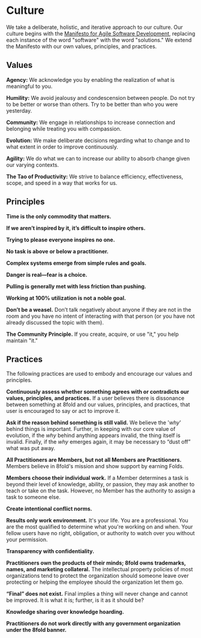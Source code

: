 # Culture

We take a deliberate, holistic, and iterative approach to our culture. Our culture begins with the [Manifesto for Agile Software Development](http://agilemanifesto.org/), replacing each instance of the word "software" with the word "solutions." We extend the Manifesto with our own values, principles, and practices.

## Values

**Agency:** We acknowledge you by enabling the realization of what is meaningful to you.

**Humility:** We avoid jealousy and condescension between people. Do not try to be better or worse than others. Try to be better than who you were yesterday.

**Community:** We engage in relationships to increase connection and belonging while treating you with compassion.

**Evolution:** We make deliberate decisions regarding what to change and to what extent in order to improve continuously.

**Agility:** We do what we can to increase our ability to absorb change given our varying contexts.

**The Tao of Productivity:** We strive to balance efficiency, effectiveness, scope, and speed in a way that works for us.

## Principles

**Time is the only commodity that matters.**

**If we aren’t inspired by it, it’s difficult to inspire others.**

**Trying to please everyone inspires no one.**

**No task is above or below a practitioner.**

**Complex systems emerge from simple rules and goals.**

**Danger is real—fear is a choice.**

**Pulling is generally met with less friction than pushing.**

**Working at 100% utilization is not a noble goal.**

**Don’t be a weasel.** Don’t talk negatively about anyone if they are not in the room and you have no intent of interacting *with* that person (or you have not already discussed the topic with them).

**The Community Principle.** If you create, acquire, or use "it," you help maintain "it."

## Practices

The following practices are used to embody and encourage our values and principles.

**Continuously assess whether something agrees with or contradicts our values, principles, and practices.** If a user believes there is dissonance between something at 8fold and our values, principles, and practices, that user is encouraged to say or act to improve it.

**Ask if the reason behind something is still valid.** We believe the '*why*' behind things is important. Further, in keeping with our core value of evolution, if the *why* behind anything appears invalid, the thing itself is invalid. Finally, if the *why* emerges again, it may be necessary to “dust off” what was put away.

**All Practitioners are Members, but not all Members are Practitioners.** Members believe in 8fold's mission and show support by earning Folds.

**Members choose their individual work.** If a Member determines a task is beyond their level of knowledge, ability, or passion, they may ask another to teach or take on the task. However, no Member has the authority to assign a task to someone else.

**Create intentional conflict norms.**

**Results only work environment.** It's your life. You are a professional. You are the most qualified to determine what you're working on and when. Your fellow users have no right, obligation, or authority to watch over you without your permission.

**Transparency with confidentiality.**

**Practitioners own the products of their minds; 8fold owns trademarks, names, and marketing collateral.** The intellectual property policies of most organizations tend to protect the organization should someone leave over protecting or helping the employee should the organization let them go.

**“Final” does not exist.** Final implies a thing will never change and cannot be improved. It is what it is; further, is it as it should be?

**Knowledge sharing over knowledge hoarding.**

**Practitioners do not work directly with any government organization under the 8fold banner.**

